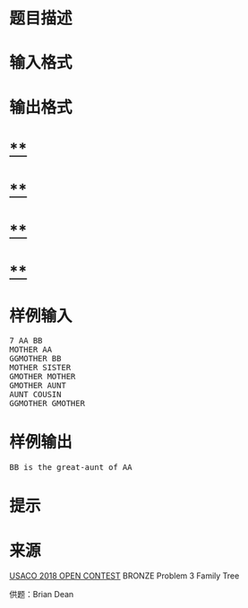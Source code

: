 

# 题目描述



# 输入格式



# 输出格式



# <u>**</u>



# <u>**</u>



# <u>**</u>



# <u>**</u>



# 样例输入


<pre>7 AA BB
MOTHER AA
GGMOTHER BB
MOTHER SISTER
GMOTHER MOTHER
GMOTHER AUNT
AUNT COUSIN
GGMOTHER GMOTHER
</pre>

# 样例输出


<pre>BB is the great-aunt of AA</pre>

# 提示



# 来源


<p>
<a href="http://www.usaco.org/index.php?page=open18results" target="_blank">USACO 2018 OPEN CONTEST</a> BRONZE Problem 3 Family Tree
</p>
<p>
供题：Brian Dean
</p>

